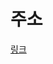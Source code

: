 
# 주소

[링크](`https://business.juso.go.kr/addrlink/attrbDBDwld/attrbDBDwldList.do?cPath=99MD&menu=%EC%A3%BC%EC%86%8CDB#this`)


